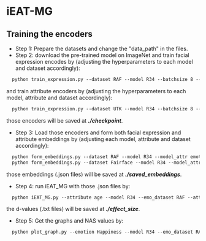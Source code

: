 # iEAT-MG

## Training the encoders

- Step 1: Prepare the datasets and change the "data_path" in the files.
- Step 2: download the pre-trained model on ImageNet and train facial expression encodes by (adjusting the hyperparameters to each model and dataset accordingly):
```txt
  python train_expression.py --dataset RAF --model R34 --batchsize 8 --lr 2e-4 --momentum 0.9 --wd 5e-4 --early_stop 5
```

and train attribute encoders by (adjusting the hyperparameters to each model, attribute and dataset accordingly):
```txt
  python train_expression.py --dataset UTK --model R34 --batchsize 8 --lr 2e-4 --momentum 0.9 --wd 5e-4 --early_stop 5 --attr age
```

those encoders will be saved at ***./checkpoint***.
- Step 3: Load those encoders and form both facial expression and attribute embeddings by (adjusting each model, attribute and dataset accordingly):
```txt
  python form_embeddings.py --dataset RAF --model R34 --model_attr emotion
  python form_embeddings.py --dataset Fairface --model R34 --model_attr age
```
those embeddings (.json files) will be saved at ***./saved_embeddings***.
- Step 4: run iEAT_MG with those .json files by:
```txt
  python iEAT_MG.py --attribute age --model R34 --emo_dataset RAF --attr_dataset UTK
```
the d-values (.txt files) will be saved at ***./effect_size***.
- Step 5: Get the graphs and NAS values by:
```txt
  python plot_graph.py --emotion Happiness --model R34 --emo_dataset RAF --attr_dataset UTK --attribute age
```


